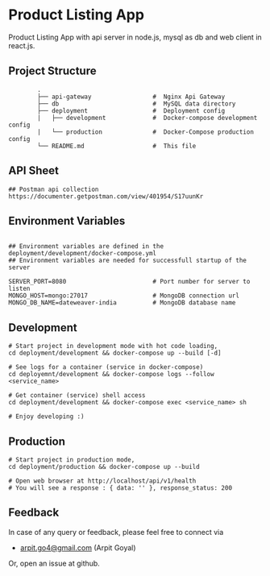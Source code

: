 

# Product Listing App
Product Listing App with api server in node.js, mysql as db and web client in react.js.

## Project Structure
```
        .
        ├── api-gateway                 #  Nginx Api Gateway
        ├── db                          #  MySQL data directory
        ├── deployment                  #  Deployment config
        |   ├── development             #  Docker-compose development config
        |   └── production              #  Docker-Compose production config
        └── README.md                   #  This file
```

## API Sheet
```
## Postman api collection
https://documenter.getpostman.com/view/401954/S17uunKr

```

## Environment Variables
```

## Environment variables are defined in the deployment/development/docker-compose.yml
## Environment variables are needed for successfull startup of the server

SERVER_PORT=8080                        # Port number for server to listen
MONGO_HOST=mongo:27017                  # MongoDB connection url
MONGO_DB_NAME=dateweaver-india          # MongoDB database name

```


## Development
```
# Start project in development mode with hot code loading,
cd deployment/development && docker-compose up --build [-d]

# See logs for a container (service in docker-compose)
cd deployemnt/development && docker-compose logs --follow <service_name>

# Get container (service) shell access
cd deployment/development && docker-compose exec <service_name> sh

# Enjoy developing :)
```

## Production
```
# Start project in production mode,
cd deployment/production && docker-compose up --build

# Open web browser at http://localhost/api/v1/health
# You will see a response : { data: '' }, response_status: 200
```


## Feedback
In case of any query or feedback, please feel free to connect via
* arpit.go4@gmail.com (Arpit Goyal)

Or, open an issue at github.

